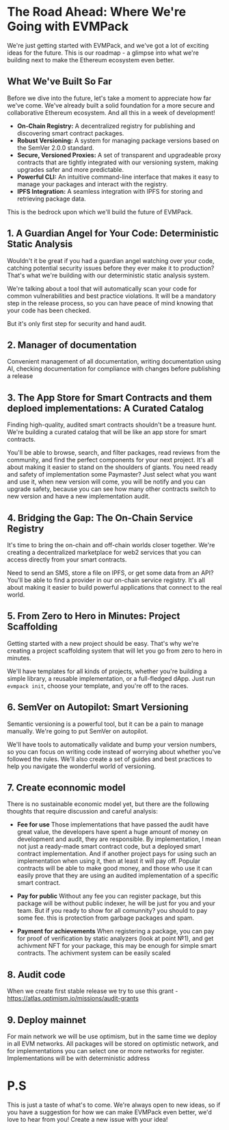 # The Road Ahead: Where We're Going with EVMPack

We're just getting started with EVMPack, and we've got a lot of exciting ideas for the future. This is our roadmap - a glimpse into what we're building next to make the Ethereum ecosystem even better.

## What We've Built So Far

Before we dive into the future, let's take a moment to appreciate how far we've come. We've already built a solid foundation for a more secure and collaborative Ethereum ecosystem. And all this in a week of development! 

*   **On-Chain Registry:** A decentralized registry for publishing and discovering smart contract packages.
*   **Robust Versioning:** A system for managing package versions based on the SemVer 2.0.0 standard.
*   **Secure, Versioned Proxies:** A set of transparent and upgradeable proxy contracts that are tightly integrated with our versioning system, making upgrades safer and more predictable.
*   **Powerful CLI:** An intuitive command-line interface that makes it easy to manage your packages and interact with the registry.
*   **IPFS Integration:** A seamless integration with IPFS for storing and retrieving package data.

This is the bedrock upon which we'll build the future of EVMPack.

## 1. A Guardian Angel for Your Code: Deterministic Static Analysis

Wouldn't it be great if you had a guardian angel watching over your code, catching potential security issues before they ever make it to production? That's what we're building with our deterministic static analysis system.

We're talking about a tool that will automatically scan your code for common vulnerabilities and best practice violations. It will be a mandatory step in the release process, so you can have peace of mind knowing that your code has been checked.

But it's only first step for security and hand audit.

## 2. Manager of documentation

Convenient management of all documentation, writing documentation using AI, checking documentation for compliance with changes before publishing a release


## 3. The App Store for Smart Contracts and them deploed implementations: A Curated Catalog

Finding high-quality, audited smart contracts shouldn't be a treasure hunt. We're building a curated catalog that will be like an app store for smart contracts.

You'll be able to browse, search, and filter packages, read reviews from the community, and find the perfect components for your next project. It's all about making it easier to stand on the shoulders of giants. You need ready and safety of implementation some Paymaster? Just select what you want and use it, when new version will come, you will be notify and you can upgrade safety, because you can see how many other contracts switch to new version and have a new implementation audit.

## 4. Bridging the Gap: The On-Chain Service Registry

It's time to bring the on-chain and off-chain worlds closer together. We're creating a decentralized marketplace for web2 services that you can access directly from your smart contracts.

Need to send an SMS, store a file on IPFS, or get some data from an API? You'll be able to find a provider in our on-chain service registry. It's all about making it easier to build powerful applications that connect to the real world.

## 5. From Zero to Hero in Minutes: Project Scaffolding

Getting started with a new project should be easy. That's why we're creating a project scaffolding system that will let you go from zero to hero in minutes.

We'll have templates for all kinds of projects, whether you're building a simple library, a reusable implementation, or a full-fledged dApp. Just run `evmpack init`, choose your template, and you're off to the races.

## 6. SemVer on Autopilot: Smart Versioning

Semantic versioning is a powerful tool, but it can be a pain to manage manually. We're going to put SemVer on autopilot.

We'll have tools to automatically validate and bump your version numbers, so you can focus on writing code instead of worrying about whether you've followed the rules. We'll also create a set of guides and best practices to help you navigate the wonderful world of versioning.

## 7. Create econnomic model

There is no sustainable economic model yet, but there are the following thoughts that require discussion and careful analysis:

*   **Fee for use** Those implementations that have passed the audit have great value, the developers have spent a huge amount of money on development and audit, they are responsible. By implementation, I mean not just a ready-made smart contract code, but a deployed smart contract implementation.
And if another project pays for using such an implementation when using it, then at least it will pay off. Popular contracts will be able to make good money, and those who use it can easily prove that they are using an audited implementation of a specific smart contract.

*   **Pay for public** Without any fee you can register package, but this package will be without public indexer, he will be just for you and your team. But if you ready to show for all comunnity? you should to pay some fee. this is protection from garbage packages and spam. 

*   **Payment for achievements** When registering a package, you can pay for proof of verification by static analyzers (look at point №1), and get achivment NFT for your package, this may be enough for simple smart contracts. The achivment system can be easily scaled


## 8. Audit code

When we create first stable release we try to use this grant - https://atlas.optimism.io/missions/audit-grants 


## 9. Deploy mainnet
For main network we will be use optimism, but in the same time we deploy in all EVM networks. All  packages will be stored on optimistic network, and for implementations you can select one or more networks for register. Implementations will be with deterministic address

# P.S

This is just a taste of what's to come. We're always open to new ideas, so if you have a suggestion for how we can make EVMPack even better, we'd love to hear from you! Create a new issue with your idea!
